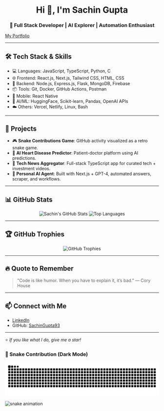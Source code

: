 <h1 align="center">Hi 👋, I'm Sachin Gupta</h1>
<h3 align="center">🚀 Full Stack Developer | AI Explorer | Automation Enthusiast</h3>
<a href = "https://sachinguptaportfollio.netlify.app/">My Portfolio</a>

---

## 🛠️ Tech Stack & Skills

- 💻 Languages: JavaScript, TypeScript, Python, C
- 🌐 Frontend: React.js, Next.js, Tailwind CSS, HTML, CSS
- 🔧 Backend: Node.js, Express.js, Flask, MongoDB, Firebase
- 📦 Tools: Git, Docker, GitHub Actions, Postman
- 📱 Mobile: React Native
- 🤖 AI/ML: HuggingFace, Scikit-learn, Pandas, OpenAI APIs
- ☁️ Others: Vercel, Netlify, Linux, Bash

---

## 💼 Projects

- 🎮 **Snake Contributions Game**: GitHub activity visualized as a retro snake game.
- 🧠 **AI Heart Disease Predictor**: Patient-doctor platform using AI predictions.
- 📡 **Tech News Aggregator**: Full-stack TypeScript app for curated tech + investment videos.
- 🤖 **Personal AI Agent**: Built with Next.js + GPT-4, automated answers, scraper, and workflows.

---

## 📊 GitHub Stats

<p align="center">
  <img src="https://github-readme-stats.vercel.app/api?username=SachinGupta93&show_icons=true&theme=github_dark" alt="Sachin's GitHub Stats" height="180px" />
  <img src="https://github-readme-stats.vercel.app/api/top-langs/?username=SachinGupta93&layout=compact&theme=github_dark" alt="Top Languages" height="180px" />
</p>

---

## 🏆 GitHub Trophies

<p align="center">
  <img src="https://github-profile-trophy.vercel.app/?username=SachinGupta93&theme=matrix&no-bg=true&no-frame=true" alt="GitHub Trophies" />
</p>

---

## 🔥 Quote to Remember

> "Code is like humor. When you have to explain it, it’s bad." — Cory House

---

## 📫 Connect with Me

- [LinkedIn](https://www.linkedin.com/in/sachingupta9381/)
- GitHub: [SachinGupta93](https://github.com/SachinGupta93)

---

⭐️ *If you like what I do, give me a star!*

### 🐍 Snake Contribution (Dark Mode)
![snake svg dark](https://github.com/SachinGupta93/SachinGupta93/raw/output/github-contribution-grid-snake-dark.svg?palette=github-dark)


<picture>
  <source media="(prefers-color-scheme: dark)" srcset="https://sachingupta93.github.io/SachinGupta93/github-contribution-grid-snake-dark.svg" />
  <source media="(prefers-color-scheme: light)" srcset="https://sachingupta93.github.io/SachinGupta93/github-contribution-grid-snake.svg" />
  <img alt="snake animation" src="https://sachingupta93.github.io/SachinGupta93/github-contribution-grid-snake.svg" />
</picture>



